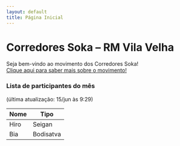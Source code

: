 ```yaml
---
layout: default
title: Página Inicial
---
```


# Corredores Soka – RM Vila Velha

Seja bem-vindo ao movimento dos Corredores Soka!  
[Clique aqui para saber mais sobre o movimento!](https://drive.google.com/file/d/1LFGzhLOaCwOkjlXLITF9SirSxMrHNE0m/view?usp=drive_link)

### Lista de participantes do mês  
(última atualização: 15/jun às 9:29)

| Nome | Tipo       |
|------|------------|
| Hiro | Seigan     |
| Bia  | Bodisatva  |
